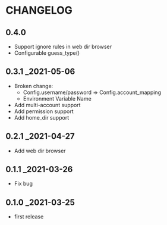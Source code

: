 # CHANGELOG

## 0.4.0
- Support ignore rules in web dir browser
- Configurable guess_type()

## 0.3.1 _2021-05-06
- Broken change:
  - Config.username/password => Config.account_mapping
  - Environment Variable Name
- Add multi-account support
- Add permission support
- Add home_dir support

## 0.2.1 _2021-04-27
- Add web dir browser

## 0.1.1 _2021-03-26
- Fix bug

## 0.1.0 _2021-03-25
- first release
